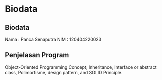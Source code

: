 # Biodata

## Biodata
Nama : Panca Senaputra
NIM : 120404220023

## Penjelasan Program 
Object-Oriented Programming Concept; Inheritance, Interface or abstract class, Polimorfisme, design pattern, and SOLID Principle.
